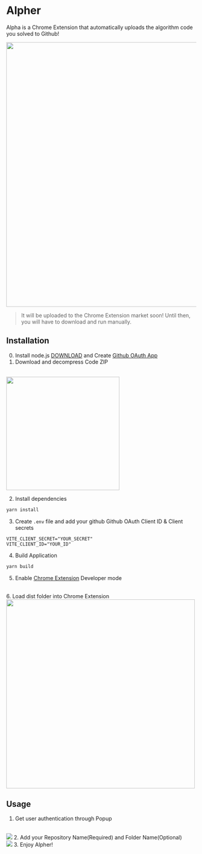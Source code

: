 # Alpher

Alpha is a Chrome Extension that automatically uploads the algorithm code you solved to Github!

<img src="https://github.com/JSH-data/alper-chrome-extenstion/assets/62323657/fbdfebbb-a0f8-46d7-aa49-a31898b80de2" width="700"/>

>It will be uploaded to the Chrome Extension market soon! Until then, you will have to download and run manually. 

## Installation
0. Install node.js [DOWNLOAD](https://nodejs.org/en) and Create [Github OAuth App](https://docs.github.com/en/apps/oauth-apps/building-oauth-apps/creating-an-oauth-app) 
1. Download and decompress Code ZIP
<br />

<img src="https://github.com/JSH-data/alper-chrome-extenstion/assets/62323657/a1886b59-a08b-4faa-b8a1-b5b4b7b04735" width="300"/>

<br />

2. Install dependencies

```bash
yarn install
```

3. Create `.env` file and add your github Github OAuth Client ID & Client secrets

```
VITE_CLIENT_SECRET="YOUR_SECRET"
VITE_CLIENT_ID="YOUR_ID"
```


4. Build Application

```bash
yarn build
```


5. Enable [Chrome Extension](chrome://extensions/) Developer mode 
<br />
6. Load dist folder into Chrome Extension
<br />
<img src="https://github.com/JSH-data/alper-chrome-extenstion/assets/62323657/e0cfd433-335b-4a53-a9df-608142bca9a8" width="500" />

## Usage
1. Get user authentication through Popup
<br />
<img src="https://github.com/JSH-data/alper-chrome-extenstion/assets/62323657/5b709b45-91d8-456e-84b5-517ea72c200b"/>
2. Add your Repository Name(Required) and Folder Name(Optional)
<br />
<img src="https://github.com/JSH-data/alper-chrome-extenstion/assets/62323657/947184ca-46e9-47ea-b069-76e4a8d967bd"/>
3. Enjoy Alpher!
